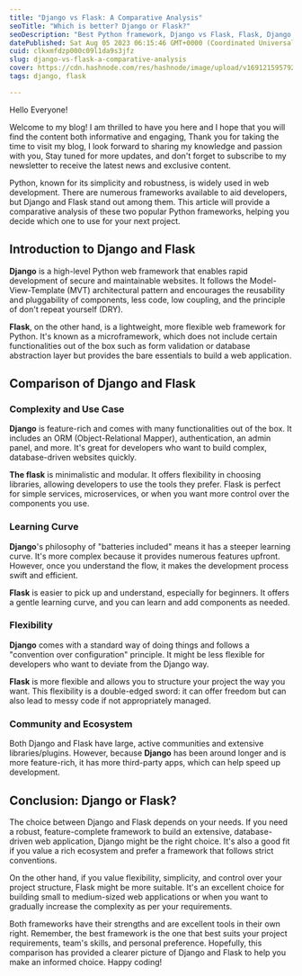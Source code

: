 ```yaml
---
title: "Django vs Flask: A Comparative Analysis"
seoTitle: "Which is better? Django or Flask?"
seoDescription: "Best Python framework, Django vs Flask, Flask, Django, Web development frameworks, which is best Python framework, easy framework in Python, Python, MongoDB"
datePublished: Sat Aug 05 2023 06:15:46 GMT+0000 (Coordinated Universal Time)
cuid: clkxmfdzp000c09l1da9s3jfz
slug: django-vs-flask-a-comparative-analysis
cover: https://cdn.hashnode.com/res/hashnode/image/upload/v1691215957924/ed197398-f27a-4be3-9f11-c82bcbb506a9.png
tags: django, flask

---
```


Hello Everyone!

Welcome to my blog! I am thrilled to have you here and I hope that you will find the content both informative and engaging, Thank you for taking the time to visit my blog, I look forward to sharing my knowledge and passion with you, Stay tuned for more updates, and don't forget to subscribe to my newsletter to receive the latest news and exclusive content.

Python, known for its simplicity and robustness, is widely used in web development. There are numerous frameworks available to aid developers, but Django and Flask stand out among them. This article will provide a comparative analysis of these two popular Python frameworks, helping you decide which one to use for your next project.

## **Introduction to Django and Flask**

**Django** is a high-level Python web framework that enables rapid development of secure and maintainable websites. It follows the Model-View-Template (MVT) architectural pattern and encourages the reusability and pluggability of components, less code, low coupling, and the principle of don't repeat yourself (DRY).

**Flask**, on the other hand, is a lightweight, more flexible web framework for Python. It's known as a microframework, which does not include certain functionalities out of the box such as form validation or database abstraction layer but provides the bare essentials to build a web application.

## **Comparison of Django and Flask**

### **Complexity and Use Case**

**Django** is feature-rich and comes with many functionalities out of the box. It includes an ORM (Object-Relational Mapper), authentication, an admin panel, and more. It's great for developers who want to build complex, database-driven websites quickly.

**The flask** is minimalistic and modular. It offers flexibility in choosing libraries, allowing developers to use the tools they prefer. Flask is perfect for simple services, microservices, or when you want more control over the components you use.

### **Learning Curve**

**Django**'s philosophy of "batteries included" means it has a steeper learning curve. It's more complex because it provides numerous features upfront. However, once you understand the flow, it makes the development process swift and efficient.

**Flask** is easier to pick up and understand, especially for beginners. It offers a gentle learning curve, and you can learn and add components as needed.

### **Flexibility**

**Django** comes with a standard way of doing things and follows a "convention over configuration" principle. It might be less flexible for developers who want to deviate from the Django way.

**Flask** is more flexible and allows you to structure your project the way you want. This flexibility is a double-edged sword: it can offer freedom but can also lead to messy code if not appropriately managed.

### **Community and Ecosystem**

Both Django and Flask have large, active communities and extensive libraries/plugins. However, because **Django** has been around longer and is more feature-rich, it has more third-party apps, which can help speed up development.

## **Conclusion: Django or Flask?**

The choice between Django and Flask depends on your needs. If you need a robust, feature-complete framework to build an extensive, database-driven web application, Django might be the right choice. It's also a good fit if you value a rich ecosystem and prefer a framework that follows strict conventions.

On the other hand, if you value flexibility, simplicity, and control over your project structure, Flask might be more suitable. It's an excellent choice for building small to medium-sized web applications or when you want to gradually increase the complexity as per your requirements.

Both frameworks have their strengths and are excellent tools in their own right. Remember, the best framework is the one that best suits your project requirements, team's skills, and personal preference. Hopefully, this comparison has provided a clearer picture of Django and Flask to help you make an informed choice. Happy coding!